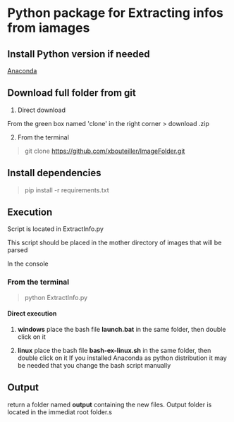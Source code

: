# Python package for Extracting infos from iamages


## Install Python version if needed

[Anaconda](https://www.anaconda.com/products/individual)


## Download full folder from git

1. Direct download

From the green box  named 'clone' in the right corner > download .zip

2. From the terminal

>
> git clone https://github.com/xbouteiller/ImageFolder.git
>



## Install dependencies

>
> pip install -r requirements.txt 
>



## Execution


Script is located in ExtractInfo.py

This script should be placed in the mother directory of images that will be parsed

In the console


### From the terminal

>
> python ExtractInfo.py 
>

#### Direct execution

1. **windows**
place the bash file **launch.bat** in the same folder, then double click on it

2. **linux**
place the bash file **bash-ex-linux.sh** in the same folder, then double click on it
If you installed Anaconda as python distribution it may be needed that you change the bash script manually

## Output

return a folder named **output** containing the new files. Output folder is located in the immediat root folder.s


